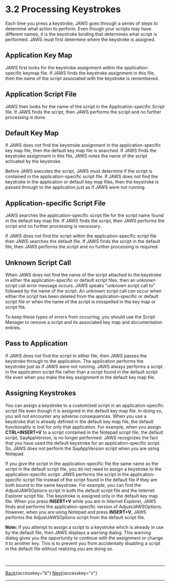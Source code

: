 # 3.2 Processing Keystrokes

Each time you press a keystroke, JAWS goes through a series of steps to
determine what action to perform. Even though your scripts may have
different names, it is the keystroke binding that determines what script
is performed. JAWS must first determine where the keystroke is assigned.

## Application Key Map

JAWS first looks for the keystroke assignment within the
application-specific keymap file. If JAWS finds the keystroke assignment
in this file, then the name of the script associated with the keystroke
is remembered.

## Application Script File

JAWS then looks for the name of the script in the Application-specific
Script file. If JAWS finds the script, then JAWS performs the script and
no further processing is done.

## Default Key Map

If JAWS does not find the keystroke assignment in the
application-specific key map file, then the default key map file is
searched. If JAWS finds the keystroke assignment in this file, JAWS
notes the name of the script activated by the keystroke.

Before JAWS executes the script, JAWS must determine if the script is
contained in the application-specific script file. If JAWS does not find
the keystroke in the application or default key map files, then the
keystroke is passed through to the application just as if JAWS were not
running.

## Application-specific Script File

JAWS searches the application-specific script file for the script name
found in the default key map file. If JAWS finds the script, then JAWS
performs the script and no further processing is necessary.

If JAWS does not find the script within the application-specific script
file then JAWS searches the default file. If JAWS finds the script in
the default file, then JAWS performs the script and no further
processing is required.

## Unknown Script Call

When JAWS does not find the name of the script attached to the keystroke
in either the application-specific or default script files, then an
unknown script call error message occurs. JAWS speaks "unknown script
call to" followed by the name of the script. An unknown script call can
occur when either the script has been deleted from the
application-specific or default script file or when the name of the
script is misspelled in the key map or script file.

To keep these types of errors from occurring, you should use the Script
Manager to remove a script and its associated key map and documentation
entries.

## Pass to Application

If JAWS does not find the script in either file, then JAWS passes the
keystroke through to the application. The application performs the
keystroke just as if JAWS were not running. JAWS always performs a
script in the application script file rather than a script found in the
default script file even when you make the key assignment in the default
key map file.

## Assigning Keystrokes

You can assign a keystroke to a customized script in an
application-specific script file even though it is assigned in the
default key map file. In doing so, you will not encounter any adverse
consequences. When you use a keystroke that is already defined in the
default key map file, the default functionality is lost for only that
application. For example, when you assign **CTRL+INSERT+V** to a script
contained in the Notepad script file, the default script, SayAppVersion,
is no longer performed. JAWS recognizes the fact that you have used the
default keystroke for an application-specific script. So, JAWS does not
perform the SayAppVersion script when you are using Notepad.

If you give the script in the application-specific file the same name as
the script in the default script file, you do not need to assign a
keystroke to the application-specific script. JAWS performs the script
in the application-specific script file instead of the script found in
the default file if they are both bound to the same keystroke. For
example, you can find the AdjustJAWSOptions script in both the default
script file and the Internet Explorer script file. The keystroke is
assigned only in the default key map file. When you press **INSERT+V**
while you are in Internet Explorer, JAWS finds and performs the
application-specific version of AdjustJAWSOptions. However, when you are
using Notepad and press **INSERT+V**, JAWS performs the
AdjustJAWSOptions script from the default script file.

**Note:** If you attempt to assign a script to a keystroke which is
already in use by the default file, then JAWS displays a warning dialog.
This warning dialog gives you the opportunity to continue with the
assignment or change it to another key. This is to prevent you from
accidentally disabling a script in the default file without realizing
you are doing so.

 

  ---------------------------------------------------------- -- -----------------------------------------------------
  [Back](javascript:window.history.go(-1);){accesskey="b"}      [Next](03-3_PerformingFunctions.htm){accesskey="x"}
  ---------------------------------------------------------- -- -----------------------------------------------------
